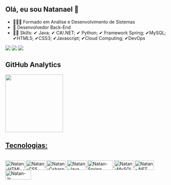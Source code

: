 ## Olá, eu sou Natanael 👋

- 👩🏾‍💻 Formado em Análise e Desenvolvimento de Sistemas
- 🔭 Desenvolvedor Back-End
- 👨‍🎓 Skills:
✔ Java; ✔ C#/.NET; ✔ Python; ✔ Framework Spring; ✔MySQL; ✔HTML5; ✔CSS3; ✔Javascript; ✔Cloud Computing; ✔DevOps
 <div> 
  <a href = "https://t.me/natanqueiroz"><img src="https://img.shields.io/badge/Telegram-2CA5E0?style=for-the-badge&logo=telegram&logoColor=white" target="_blank"></a>
  <a href = "mailto:natanqueiroz77@gmail.com"><img src="https://img.shields.io/badge/-Gmail-%23333?style=for-the-badge&logo=gmail&logoColor=white" target="_blank"></a>
  <a href = "https://www.linkedin.com/in/natanael-queiroz/" target="_blank"><img src="https://img.shields.io/badge/LinkedIn-0077B5?style=for-the-badge&logo=linkedin&logoColor=white" target="_blank"></a> 
 </div>
  
  ## GitHub Analytics

<div align="left">
  <a href="https://github.com/natanaelqueiroz">
  <img height="180em" src="https://github-readme-stats.vercel.app/api?username=NatanaelQueiroz&show_icons=true&theme=algolia&include_all_commits=true&count_private=true"/>

 ## Tecnologias:

<div style="display: inline_block"><br>
  <img align="center" alt="Natan-HTML" height="30" width="60" src="https://img.shields.io/badge/HTML5-E34F26?style=for-the-badge&logo=html5&logoColor=white">
  <img align="center" alt="Natan-CSS" height="30" width="60" src="https://img.shields.io/badge/CSS3-1572B6?style=for-the-badge&logo=css3&logoColor=white">
  <img align="center" alt="Natan-Csharp" height="30" width="60" src="https://img.shields.io/badge/C%23-239120?style=for-the-badge&logo=c-sharp&logoColor=white">
  <img align="center" alt="Natan-Java" height="30" width="60" src="https://img.shields.io/badge/Java-ED8B00?style=for-the-badge&logo=java&logoColor=white">
  <img align="center" alt="Natan-Spring" height="30" width="80" src="https://img.shields.io/badge/Spring-6DB33F?style=for-the-badge&logo=spring&logoColor=white">
  <img align="center" alt="Natan-MySQL" height="30" width="60" src="https://img.shields.io/badge/MySQL-00000F?style=for-the-badge&logo=mysql&logoColor=white">
  <img align="center" alt="Natan-.NET" height="30" width="60" src="https://img.shields.io/badge/.NET-5C2D91?style=for-the-badge&logo=.net&logoColor=white">
  <img align="center" alt="Natan-Js" height="30" width="80" src="https://img.shields.io/badge/JavaScript-F7DF1E?style=for-the-badge&logo=javascript&logoColor=black">
</div>
  

